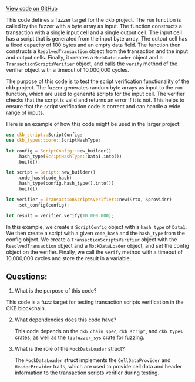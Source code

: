 [View code on GitHub](https://github.com/nervosnetwork/ckb/script/fuzz/fuzz_targets/transaction_scripts_verifier_data1.rs)

This code defines a fuzzer target for the ckb project. The `run` function is called by the fuzzer with a byte array as input. The function constructs a transaction with a single input cell and a single output cell. The input cell has a script that is generated from the input byte array. The output cell has a fixed capacity of 100 bytes and an empty data field. The function then constructs a `ResolvedTransaction` object from the transaction and the input and output cells. Finally, it creates a `MockDataLoader` object and a `TransactionScriptsVerifier` object, and calls the `verify` method of the verifier object with a timeout of 10,000,000 cycles.

The purpose of this code is to test the script verification functionality of the ckb project. The fuzzer generates random byte arrays as input to the `run` function, which are used to generate scripts for the input cell. The verifier checks that the script is valid and returns an error if it is not. This helps to ensure that the script verification code is correct and can handle a wide range of inputs.

Here is an example of how this code might be used in the larger project:

```rust
use ckb_script::ScriptConfig;
use ckb_types::core::ScriptHashType;

let config = ScriptConfig::new_builder()
    .hash_type(ScriptHashType::Data1.into())
    .build();

let script = Script::new_builder()
    .code_hash(code_hash)
    .hash_type(config.hash_type().into())
    .build();

let verifier = TransactionScriptsVerifier::new(&rtx, &provider)
    .set_config(config);

let result = verifier.verify(10_000_000);
```

In this example, we create a `ScriptConfig` object with a `hash_type` of `Data1`. We then create a script with a given `code_hash` and the `hash_type` from the config object. We create a `TransactionScriptsVerifier` object with the `ResolvedTransaction` object and a `MockDataLoader` object, and set the config object on the verifier. Finally, we call the `verify` method with a timeout of 10,000,000 cycles and store the result in a variable.
## Questions: 
 1. What is the purpose of this code?
   
   This code is a fuzz target for testing transaction scripts verification in the CKB blockchain.

2. What dependencies does this code have?
   
   This code depends on the `ckb_chain_spec`, `ckb_script`, and `ckb_types` crates, as well as the `libfuzzer_sys` crate for fuzzing.

3. What is the role of the `MockDataLoader` struct?
   
   The `MockDataLoader` struct implements the `CellDataProvider` and `HeaderProvider` traits, which are used to provide cell data and header information to the transaction scripts verifier during testing.